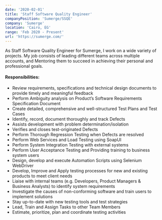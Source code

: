 ```yaml
---
date: '2020-02-01'
title: 'Staff Software Quality Engineer'
companyPosition: 'Sumerge/SSQE'
company: 'Sumerge'
location: 'Cairo, EG'
range: 'Feb 2020 - Present'
url: 'https://sumerge.com/'
---
```


As Staff Software Quality Engineer for Sumerge, I work on a wide variety of projects. My job consists of leading different teams across multiple accounts, and Mentoring them to succeed in achieving their personal and professional goals.

#### Responsibilities:
- Review requirements, specifications and technical design documents to provide timely and meaningful feedback
- Perform Ambiguity analysis on Product’s Software Requirements Specification Document
- Create detailed, comprehensive and well-structured Test Plans and Test Cases
- Identify, record, document thoroughly and track Defects
- Assists development with problem determination/isolation
- Verifies and closes test-originated Defects
- Perform Thorough Regression Testing when Defects are resolved
- Perform Web Services and Load Testing using SoapUI
- Perform System Integration Testing with external systems
- Perform User Acceptance Testing and Providing training to business system users
- Design, develop and execute Automation Scripts using Selenium WebDriver
- Develop, Improve and Apply testing processes for new and existing products to meet client needs
- Liaise with internal teams (e.g. Developers, Product Managers & Business Analysts) to identify system requirements
- Investigate the causes of non-conforming software and train users to implement solutions
- Stay up-to-date with new testing tools and test strategies
- Lead, Train and Assign Tasks to other Team Members
- Estimate, prioritize, plan and coordinate testing activities
